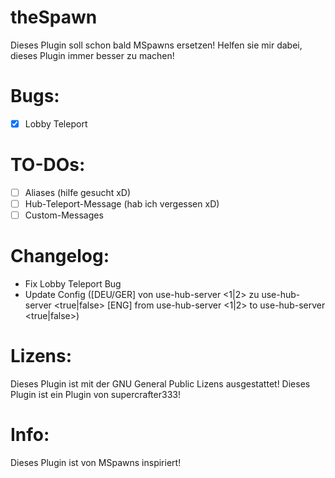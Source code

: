 # theSpawn
Dieses Plugin soll schon bald MSpawns ersetzen! Helfen sie mir dabei, dieses Plugin immer besser zu machen!

# Bugs:
- [X] Lobby Teleport

# TO-DOs:
- [ ] Aliases (hilfe gesucht xD)
- [ ] Hub-Teleport-Message (hab ich vergessen xD)
- [ ] Custom-Messages

# Changelog:
- Fix Lobby Teleport Bug
- Update Config ([DEU/GER] von use-hub-server <1|2> zu use-hub-server <true|false>  [ENG] from use-hub-server <1|2> to use-hub-server <true|false>)

# Lizens:
Dieses Plugin ist mit der GNU General Public Lizens ausgestattet!
Dieses Plugin ist ein Plugin von supercrafter333!

# Info:
Dieses Plugin ist von MSpawns inspiriert!
